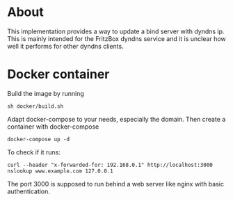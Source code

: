 # About

This implementation provides a way to update a bind server with dyndns ip. This is mainly intended for the FritzBox dyndns service and it is unclear how well it performs for other dyndns clients.

# Docker container

Build the image by running

```
sh docker/build.sh
```

Adapt docker-compose to your needs, especially the domain. Then create a container with docker-compose

```
docker-compose up -d
```

To check if it runs: 

```
curl --header "x-forwarded-for: 192.168.0.1" http://localhost:3000
nslookup www.example.com 127.0.0.1
```

The port 3000 is supposed to run behind a web server like nginx with basic authentication.

